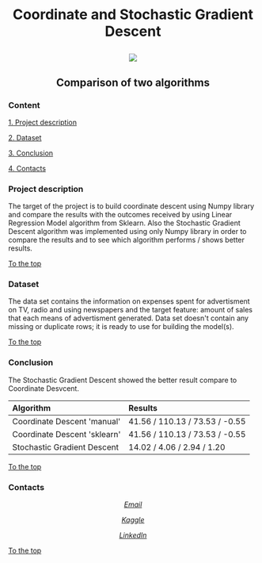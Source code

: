 # <p align="center"> Coordinate and Stochastic Gradient Descent

<p align="center"><img src = https://dtmvamahs40ux.cloudfront.net/gl-academy/course/course-1281-Non-convex-optimization-We-utilize-stochastic-gradient-descent-to-find-a-local-optimum.jpg></p>

## <p align="center"> Comparison of two algorithms

### Content
[1. Project description](README.md#project-description)

[2. Dataset](README.md#dataset)

[3. Conclusion](README.md#conclusion)

[4. Contacts](README.md#contacts)

### Project description

The target of the project is to build coordinate descent using Numpy library and compare the results with the outcomes received by using Linear Regression Model algorithm from Sklearn. Also the Stochastic Gradient Descent algorithm was implemented using only Numpy library in order to compare the results and to see which algorithm performs / shows better results.

[To the top](README.md#content)

### Dataset

The data set contains the information on expenses spent for advertisment on TV, radio and using newspapers and the target feature: amount of sales that each means of advertisment generated. Data set doesn't contain any missing or duplicate rows; it is ready to use for building the model(s).

[To the top](README.md#content)

### Conclusion

The Stochastic Gradient Descent showed the better result compare to Coordinate Desvcent.

|**Algorithm**|**Results**|
|:--|:--|
|Coordinate Descent 'manual'|41.56 / 110.13 / 73.53 / -0.55|
|Coordinate Descent 'sklearn'|41.56 / 110.13 / 73.53 / -0.55|
|Stochastic Gradient Descent|14.02 / 4.06 / 2.94 / 1.20|

[To the top](README.md#content)

### Contacts

*<p align="center">[Email](natalia_konovalova@icloud.com)</p>*

*<p align="center">[Kaggle](https://www.kaggle.com/nataliamantyk)</p>* 

*<p align="center">[LinkedIn](https://www.linkedin.com/in/natalia-ds-198612241)</p>*

[To the top](README.md#content)